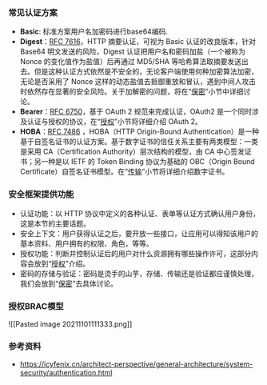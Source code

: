 
### 常见认证方案
- **Basic**: 标准方案用户名加密码进行base64编码.
-   **Digest**：[RFC 7616](https://tools.ietf.org/html/rfc7616)，HTTP 摘要认证，可视为 Basic 认证的改良版本，针对 Base64 明文发送的风险，Digest 认证把用户名和密码加盐（一个被称为 Nonce 的变化值作为盐值）后再通过 MD5/SHA 等哈希算法取摘要发送出去。但是这种认证方式依然是不安全的，无论客户端使用何种加密算法加密，无论是否采用了 Nonce 这样的动态盐值去抵御重放和冒认，遇到中间人攻击时依然存在显著的安全风险。关于加解密的问题，将在“[保密](https://icyfenix.cn/architect-perspective/general-architecture/system-security/confidentiality.html)”小节中详细讨论。
-   **Bearer**：[RFC 6750](https://tools.ietf.org/html/rfc6750)，基于 OAuth 2 规范来完成认证，OAuth2 是一个同时涉及认证与授权的协议，在“[授权](https://icyfenix.cn/architect-perspective/general-architecture/system-security/authorization.html)”小节将详细介绍 OAuth 2。
-   **HOBA**：[RFC 7486](https://tools.ietf.org/html/rfc7486) ，HOBA（HTTP Origin-Bound Authentication）是一种基于自签名证书的认证方案。基于数字证书的信任关系主要有两类模型：一类是采用 CA（Certification Authority）层次结构的模型，由 CA 中心签发证书；另一种是以 IETF 的 Token Binding 协议为基础的 OBC（Origin Bound Certificate）自签名证书模型。在“[传输](https://icyfenix.cn/architect-perspective/general-architecture/system-security/transport-security.html)”小节将详细介绍数字证书。

### 安全框架提供功能

-   认证功能：以 HTTP 协议中定义的各种认证、表单等认证方式确认用户身份，这是本节的主要话题。
-   安全上下文：用户获得认证之后，要开放一些接口，让应用可以得知该用户的基本资料、用户拥有的权限、角色，等等。
-   授权功能：判断并控制认证后的用户对什么资源拥有哪些操作许可，这部分内容会放到“[授权](https://icyfenix.cn/architect-perspective/general-architecture/system-security/authorization.html)”介绍。
-   密码的存储与验证：密码是烫手的山芋，存储、传输还是验证都应谨慎处理，我们会放到“[保密](https://icyfenix.cn/architect-perspective/general-architecture/system-security/confidentiality.html)”去具体讨论。


### 授权BRAC模型

![[Pasted image 20211101111333.png]]

### 参考资料
- https://icyfenix.cn/architect-perspective/general-architecture/system-security/authentication.html